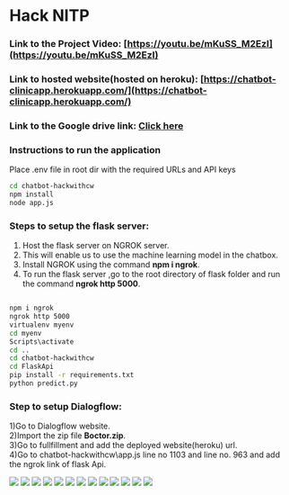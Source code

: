 # Hack NITP

### Link to the Project Video:   [https://youtu.be/mKuSS_M2EzI](https://youtu.be/mKuSS_M2EzI)



### Link to hosted website(hosted on heroku):  [https://chatbot-clinicapp.herokuapp.com/](https://chatbot-clinicapp.herokuapp.com/)

### Link to the Google drive link:  [Click here](https://drive.google.com/drive/folders/1kBUredfaoz3tD9NYG2zi38_Qv0nV-5PV?usp=sharing)

### Instructions to run the application

Place .env file in root dir with the required URLs and API keys

```bash
cd chatbot-hackwithcw
npm install
node app.js
```




### Steps to setup the flask server:
1) Host the flask server on NGROK server.
2) This will enable us to use the machine learning model in the chatbox.
3) Install NGROK using the command  **npm i ngrok**.
4) To run the flask server ,go to the root directory of flask folder and run the command **ngrok http 5000**.
 
```bash

npm i ngrok
ngrok http 5000
virtualenv myenv
cd myenv
Scripts\activate
cd ..
cd chatbot-hackwithcw
cd FlaskApi
pip install -r requirements.txt
python predict.py
```

###  Step to setup Dialogflow:
1)Go to Dialogflow website.<br>
2)Import the zip file **Boctor.zip**.<br>
3)Go to fullfillment and add the deployed website(heroku) url.<br>
4)Go to chatbot-hackwithcw\app.js line no 1103 and line no. 963 and add the ngrok link of flask Api.


![](https://lh4.googleusercontent.com/cihDo07aPETA372dEgG0kORnhHJEZGAQecMd80YhO6uzy08MpMHQ-XTEmqjByng=w1200-h630-p )
![](https://cdn.discordapp.com/attachments/799613539866116120/800416205243416626/unknown.png)
![](https://cdn.discordapp.com/attachments/799613A539866116120/800416205243416626/unknown.png)
![](https://cdn.discordapp.com/attachments/799613539866116120/800416516121296897/unknown.png)
![](https://cdn.discordapp.com/attachments/799613539866116120/800416958507253780/unknown.png)
![](https://cdn.discordapp.com/attachments/799613539866116120/800417405993615381/unknown.png)
![](https://cdn.discordapp.com/attachments/799613539866116120/800417819446607892/unknown.png)
![](https://cdn.discordapp.com/attachments/799613539866116120/800418858157735986/unknown.png)
![](https://cdn.discordapp.com/attachments/799613539866116120/800419294461689896/unknown.png)
![](https://cdn.discordapp.com/attachments/799613539866116120/800425328279158785/unknown.png)
![](https://cdn.discordapp.com/attachments/799613539866116120/800426536078802954/unknown.png)
![](https://cdn.discordapp.com/attachments/799613539866116120/800426536078802954/unknown.png)
![](https://cdn.discordapp.com/attachments/799613539866116120/800415913941401670/unknown.png)

